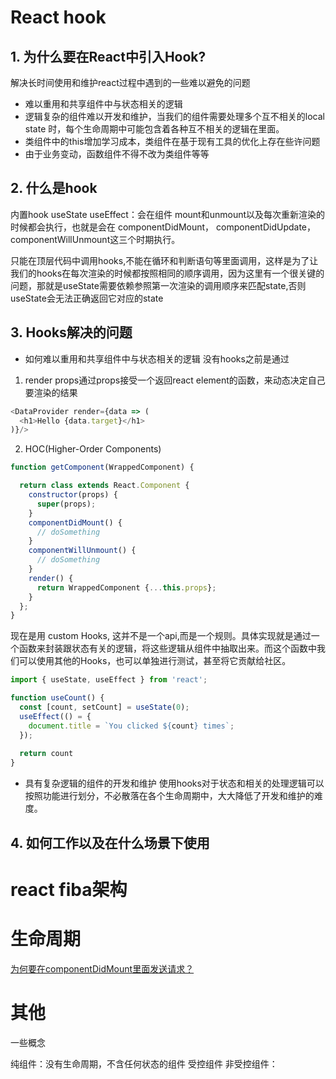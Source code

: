 # React hook
## 1. 为什么要在React中引入Hook?
解决长时间使用和维护react过程中遇到的一些难以避免的问题
- 难以重用和共享组件中与状态相关的逻辑
- 逻辑复杂的组件难以开发和维护，当我们的组件需要处理多个互不相关的local state 时，每个生命周期中可能包含着各种互不相关的逻辑在里面。
- 类组件中的this增加学习成本，类组件在基于现有工具的优化上存在些许问题
- 由于业务变动，函数组件不得不改为类组件等等
## 2. 什么是hook
内置hook
useState
useEffect：会在组件 mount和unmount以及每次重新渲染的时候都会执行，也就是会在 componentDidMount， componentDidUpdate，componentWillUnmount这三个时期执行。

只能在顶层代码中调用hooks,不能在循环和判断语句等里面调用，这样是为了让我们的hooks在每次渲染的时候都按照相同的顺序调用，因为这里有一个很关键的问题，那就是useState需要依赖参照第一次渲染的调用顺序来匹配state,否则useState会无法正确返回它对应的state

## 3. Hooks解决的问题
- 如何难以重用和共享组件中与状态相关的逻辑
没有hooks之前是通过
1. render props通过props接受一个返回react element的函数，来动态决定自己要渲染的结果
```js
<DataProvider render={data => (
  <h1>Hello {data.target}</h1>
)}/>
```
2. HOC(Higher-Order Components)
```js
function getComponent(WrappedComponent) {

  return class extends React.Component {
    constructor(props) {
      super(props);
    }
    componentDidMount() {
      // doSomething
    }
    componentWillUnmount() {
      // doSomething
    }
    render() {
      return WrappedComponent {...this.props};
    }
  };
}
```
现在是用 custom Hooks, 这并不是一个api,而是一个规则。具体实现就是通过一个函数来封装跟状态有关的逻辑，将这些逻辑从组件中抽取出来。而这个函数中我们可以使用其他的Hooks，也可以单独进行测试，甚至将它贡献给社区。
```js
import { useState, useEffect } from 'react';

function useCount() {
  const [count, setCount] = useState(0);
  useEffect(() = {
    document.title = `You clicked ${count} times`;
  });
  
  return count
}
```
- 具有复杂逻辑的组件的开发和维护
使用hooks对于状态和相关的处理逻辑可以按照功能进行划分，不必散落在各个生命周期中，大大降低了开发和维护的难度。
## 4. 如何工作以及在什么场景下使用

# react fiba架构

# 生命周期


[为何要在componentDidMount里面发送请求？](https://juejin.im/post/5c70e67f6fb9a049ba42326b)
# 其他
一些概念

纯组件：没有生命周期，不含任何状态的组件
受控组件
非受控组件：